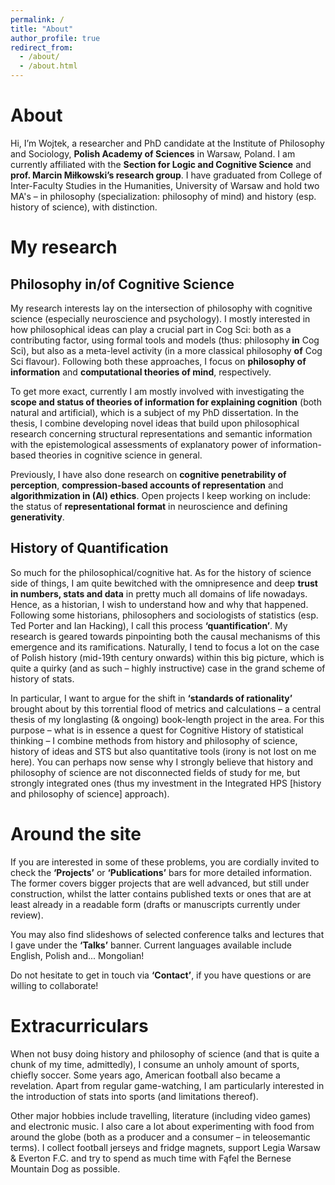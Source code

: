 ```yaml
---
permalink: /
title: "About"
author_profile: true
redirect_from: 
  - /about/
  - /about.html
---
```


About
======

Hi, I’m Wojtek, a researcher and PhD 
candidate at the Institute of Philosophy and Sociology, 
**Polish Academy of Sciences** in Warsaw, Poland. 
I am currently affiliated with the **Section for Logic and Cognitive Science** and **prof. Marcin Miłkowski’s research group**. 
I have graduated from College of Inter-Faculty Studies in the Humanities, 
University of Warsaw and hold two MA's – 
in philosophy (specialization: philosophy of mind) and history (esp. history of science), 
with distinction.

My research 
======

Philosophy in/of Cognitive Science
------

My research interests lay on the 
intersection of philosophy with 
cognitive science (especially 
neuroscience and psychology). 
I mostly interested in how 
philosophical ideas can play a 
crucial part in Cog Sci: both as a contributing
factor, using formal tools and models 
(thus: philosophy **in** Cog Sci), but 
also as a meta-level activity
(in a more classical philosophy 
**of** Cog Sci flavour). 
Following both these approaches, 
I focus on **philosophy of information** 
and **computational theories of mind**, respectively.

To get more exact, currently I am
mostly involved with investigating the
**scope and status of theories of 
information for explaining cognition** 
(both natural and artificial), which is a subject of my PhD dissertation. In the thesis, 
I combine developing novel ideas that build upon philosophical research concerning structural representations and semantic information with the epistemological assessments of explanatory power of information-based theories in cognitive science in general.

Previously, I have also done research on **cognitive penetrability of perception**, **compression-based accounts of representation** and **algorithmization in (AI) ethics**.
Open projects I keep working on include: the status of **representational format** in neuroscience and defining **generativity**.




History of Quantification
------


So much for the philosophical/cognitive hat. As for the history of science side of things, I am quite bewitched with the omnipresence and deep **trust in numbers, stats and data** in pretty much all domains of life nowadays.
Hence, as a historian, I wish to understand how and why that happened. Following some historians, philosophers and sociologists of statistics (esp. Ted Porter and Ian Hacking), I call this process **‘quantification’**. 
My research is geared towards pinpointing both the causal mechanisms of this emergence and its ramifications. Naturally, I tend to focus a lot on the case of Polish history (mid-19th century onwards) within this big picture, which is quite a quirky (and as such – highly instructive) case in the grand scheme of history of stats. 

In particular, I want to argue for the shift in **‘standards of rationality’** brought about by this torrential flood of metrics and calculations – a central thesis of my longlasting (& ongoing) book-length project in the area. For this purpose – what is in essence a quest for Cognitive History of statistical thinking – I combine methods from history and philosophy of science, history of ideas and STS but also quantitative tools (irony is not lost on me here). You can perhaps now sense why I strongly believe that history and philosophy of science are not disconnected fields of study for me, but  strongly integrated ones (thus my investment in the Integrated HPS [history and philosophy of science] approach). 

Around the site
======
If you are interested in some of these problems, you are cordially invited to check the **‘Projects’** or **‘Publications’** bars for more detailed information. The former covers bigger projects that are well advanced, but still under construction, whilst the latter contains published texts or ones that are at least already in a readable form (drafts or manuscripts currently under review). 

You may also find slideshows of selected conference talks and lectures that I gave under the **‘Talks’** banner. Current languages available include English, Polish and... Mongolian!

Do not hesitate to get in touch via **‘Contact’**, if you have questions or are willing to collaborate!

Extracurriculars
======
When not busy doing history and philosophy of science 
(and that is quite a chunk of my time, admittedly), 
I consume an unholy amount of sports, chiefly soccer. 
Some years ago, American football also became a revelation. 
Apart from regular game-watching, I am particularly interested in the introduction of stats into sports (and limitations thereof). 

Other major hobbies include travelling, literature (including video games) and electronic music. I also care a lot about experimenting with food from around the globe (both as a producer and a consumer – in teleosemantic terms). I collect football jerseys and fridge magnets, support Legia Warsaw & Everton F.C. and try to spend as much time with Fąfel the Bernese Mountain Dog as possible.

